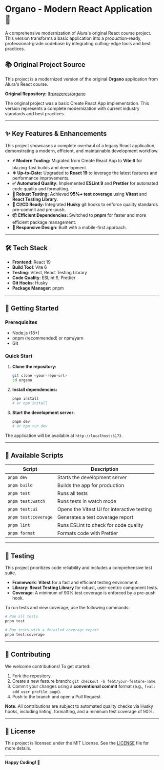# Organo - Modern React Application 🚀

A comprehensive modernization of Alura's original React course project. This version transforms a basic application into a production-ready, professional-grade codebase by integrating cutting-edge tools and best practices.

## 📚 Original Project Source

This project is a modernized version of the original **Organo** application from Alura's React course.

**Original Repository:** [lfrprazeres/organo](https://github.com/lfrprazeres/organo)

The original project was a basic Create React App implementation. This version represents a complete modernization with current industry standards and best practices.

-----

## ✨ Key Features & Enhancements

This project showcases a complete overhaul of a legacy React application, demonstrating a modern, efficient, and maintainable development workflow.

  * **⚡ Modern Tooling:** Migrated from Create React App to **Vite 6** for blazing-fast builds and development.
  * **⚛️ Up-to-Date:** Upgraded to **React 19** to leverage the latest features and performance improvements.
  * **✅ Automated Quality:** Implemented **ESLint 9** and **Prettier** for automated code quality and formatting.
  * **🧪 Robust Testing:** Achieved **95%+ test coverage** using **Vitest** and **React Testing Library**.
  * **🤖 CI/CD Ready:** Integrated **Husky** git hooks to enforce quality standards pre-commit and pre-push.
  * **📦 Efficient Dependencies:** Switched to **pnpm** for faster and more efficient package management.
  * **📱 Responsive Design:** Built with a mobile-first approach.

-----

## 🛠️ Tech Stack

  * **Frontend**: React 19
  * **Build Tool**: Vite 6
  * **Testing**: Vitest, React Testing Library
  * **Code Quality**: ESLint 9, Prettier
  * **Git Hooks**: Husky
  * **Package Manager**: pnpm

-----

## 🚀 Getting Started

### Prerequisites

  * Node.js (18+)
  * pnpm (recommended) or npm/yarn
  * Git

### Quick Start

1.  **Clone the repository:**

    ```bash
    git clone <your-repo-url>
    cd organo
    ```

2.  **Install dependencies:**

    ```bash
    pnpm install
    # or npm install
    ```

3.  **Start the development server:**

    ```bash
    pnpm dev
    # or npm run dev
    ```

The application will be available at `http://localhost:5173`.

-----

## 📜 Available Scripts

| Script                | Description                                |
| --------------------- | ------------------------------------------ |
| `pnpm dev`            | Starts the development server              |
| `pnpm build`          | Builds the app for production              |
| `pnpm test`           | Runs all tests                             |
| `pnpm test:watch`     | Runs tests in watch mode                   |
| `pnpm test:ui`        | Opens the Vitest UI for interactive testing|
| `pnpm test:coverage`  | Generates a test coverage report           |
| `pnpm lint`           | Runs ESLint to check for code quality      |
| `pnpm format`         | Formats code with Prettier                 |

-----

## 🧪 Testing

This project prioritizes code reliability and includes a comprehensive test suite.

  * **Framework**: **Vitest** for a fast and efficient testing environment.
  * **Library**: **React Testing Library** for robust, user-centric component tests.
  * **Coverage**: A minimum of 90% test coverage is enforced by a pre-push hook.

To run tests and view coverage, use the following commands:

```bash
# Run all tests
pnpm test

# Run tests with a detailed coverage report
pnpm test:coverage
```

-----

## 🤝 Contributing

We welcome contributions\! To get started:

1.  Fork the repository.
2.  Create a new feature branch: `git checkout -b feat/your-feature-name`.
3.  Commit your changes using a **conventional commit** format (e.g., `feat: add user profile page`).
4.  Push to the branch and open a Pull Request.

**Note:** All contributions are subject to automated quality checks via Husky hooks, including linting, formatting, and a minimum test coverage of 90%.

-----

## 📄 License

This project is licensed under the MIT License. See the [LICENSE](https://www.google.com/search?q=LICENSE) file for more details.

-----

**Happy Coding\! 🎉**
